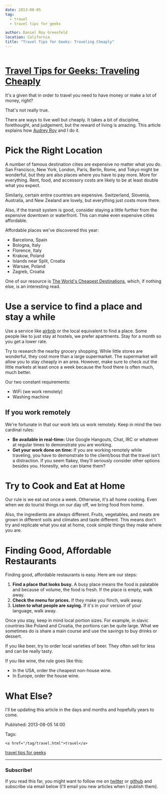 ```yaml
---
date: 2013-08-05
tag: 
  - travel
  - travel tips for geeks

author: Daniel Roy Greenfeld
location: California
title: "Travel Tips for Geeks: Traveling Cheaply"
---
```

<div class="twelve wide column">

<h1 class="ui block header">
<div class="content">
<a href="/travel-tips-for-geeks-living-cheaply.html">Travel Tips for Geeks: Traveling Cheaply</a>
</div>
</h1>
<p>It's a given that in order to travel you need to have money or make a
lot of money, right?</p>
<p>That's not really true.</p>
<p>There are ways to live well but cheaply. It takes a bit of discipline,
forethought, and judgement, but the reward of living is amazing. This
article explains how <a href="http://audreymroy.com" target="_blank">Audrey Roy</a> and I do it.</p>
<h1 id="pick-the-right-location">Pick the Right Location</h1>
<p>A number of famous destination cities are expensive no matter what you
do. San Francisco, New York, London, Paris, Berlin, Rome, and Tokyo
might be wonderful, but they are also places where you have to pay more.
More for everything. Rent, food, and accessory costs are likely to be at
least double what you expect.</p>
<p>Similarly, certain entire countries are expensive. Switzerland,
Slovenia, Australia, and New Zealand are lovely, but everything just
costs more there.</p>
<p>Also, if the transit system is good, consider staying a little further
from the expensive downtown or waterfront. This can make even expensive
cities affordable.</p>
<p>Affordable places we've discovered this year:</p>
<ul>
<li>Barcelona, Spain</li>
<li>Bologna, Italy</li>
<li>Florence, Italy</li>
<li>Krakow, Poland</li>
<li>Islands near Split, Croatia</li>
<li>Warsaw, Poland</li>
<li>Zagreb, Croatia</li>
</ul>
<p>One of our resource is <a href="http://www.amazon.com/Worlds-Cheapest-Destinations-Countries-ebook/dp/B00AYIBO1M/ref=tmm_kin_swatch_0?_encoding=UTF8&amp;sr=&amp;tag=mlinar-20" target="_blank">The World's Cheapest
Destinations</a>,
which, if nothing else, is an interesting read.</p>
<h1 id="use-a-service-to-find-a-place-and-stay-a-while">Use a service to find a place and stay a while</h1>
<p>Use a service like <a href="https://www.airbnb.com" target="_blank">airbnb</a> or the local
equivalent to find a place. Some people like to just stay at hostels, we
prefer apartments. Stay for a month so you get a lower rate.</p>
<p>Try to research the nearby grocery shopping. While little stores are
wonderful, they cost more than a large supermarket. The supermarket will
allow you to stay cheaply in an area. However, make sure to check out
the little markets at least once a week because the food there is often
much, much better.</p>
<p>Our two constant requirements:</p>
<ul>
<li>WiFi (we work remotely)</li>
<li>Washing machine</li>
</ul>
<h2 id="if-you-work-remotely">If you work remotely</h2>
<p>We're fortunate in that our work lets us work remotely. Keep in mind
the two cardinal rules:</p>
<ul>
<li><strong>Be available in real-time:</strong> Use Google Hangouts, Chat, IRC or
whatever at regular times to demonstrate you are working.</li>
<li><strong>Get your work done on time:</strong> If you are working remotely while
traveling, you have to demonstrate to the client/boss that the
travel isn't a distraction. If you seem flakey, they'll seriously
consider other options besides you. Honestly, who can blame them?</li>
</ul>
<h1 id="try-to-cook-and-eat-at-home">Try to Cook and Eat at Home</h1>
<p>Our rule is we eat out once a week. Otherwise, it's all home cooking.
Even when we do tourist things on our day off, we bring food from home.</p>
<p>Also, the ingredients are always different. Fruits, vegetables, and
meats are grown in different soils and climates and taste different.
This means don't try and replicate what you eat at home, cook simple
things they make where you are.</p>
<h1 id="finding-good-affordable-restaurants">Finding Good, Affordable Restaurants</h1>
<p>Finding good, affordable restaurants is easy. Here are our steps:</p>
<ol>
<li><strong>Find a place that looks busy.</strong> A busy place means the food is
palatable and because of volume, the food is fresh. If the place is
empty, walk away.</li>
<li><strong>Check the menu for prices.</strong> If they make you flinch, walk away.</li>
<li><strong>Listen to what people are saying.</strong> If it's in your version of
your language, walk away.</li>
</ol>
<p>Once you stay, keep in mind local portion sizes. For example, in slavic
countries like Poland and Croatia, the portions can be quite large. What
we sometimes do is share a main course and use the savings to buy drinks
or dessert.</p>
<p>If you like beer, try to order local varieties of beer. They often sell
for less and can be really tasty.</p>
<p>If you like wine, the rule goes like this:</p>
<ul>
<li>In the USA, order the cheapest non-house wine.</li>
<li>In Europe, order the house wine.</li>
</ul>
<h1 id="what-else">What Else?</h1>
<p>I'll be updating this article in the days and months and hopefully
years to come.</p>
<p>Published: 2013-08-05 14:00</p>
<p>Tags:
  
    <a href="/tag/travel.html">travel</a>
<a href="/tag/travel%20tips%20for%20geeks.html">travel tips for geeks</a>
</p>
<hr/>
<h3 class="ui header">Subscribe!</h3>
<p>If you read this far, you might want to follow me on <a href="https://twitter.com/pydanny">twitter</a> or <a href="https://github.com/pydanny">github</a> and subscribe via email below (I'll email you new articles when I publish them).</p>
<!-- Begin MailChimp Signup Form -->
</div>